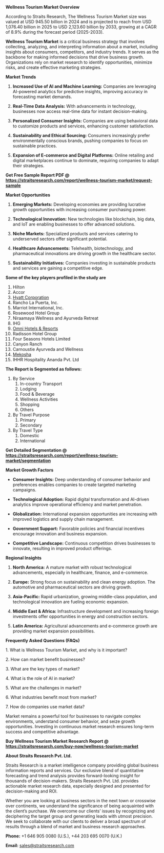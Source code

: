 <p><strong>Wellness Tourism Market Overview</strong></p>
<p>According to Straits Research, The Wellness Tourism Market size was valued at USD 945.50 billion in 2024 and is projected to reach from USD 1,076.40 billion in 2025 to USD 2,123.60 billion by 2033, growing at a CAGR of 8.9% during the forecast period (2025-2033).</p>
<p><strong>Wellness Tourism Market</strong> is a critical business strategy that involves collecting, analyzing, and interpreting information about a market, including insights about consumers, competitors, and industry trends. It serves as the backbone for making informed decisions that drive business growth. Organizations rely on market research to identify opportunities, minimize risks, and create effective marketing strategies.</p>
<p><strong>Market Trends</strong></p>
<ol>
<li>
<p><strong>Increased Use of AI and Machine Learning:</strong> Companies are leveraging AI-powered analytics for predictive insights, improving accuracy in forecasting market demands.</p>
</li>
<li>
<p><strong>Real-Time Data Analysis:</strong> With advancements in technology, businesses now access real-time data for instant decision-making.</p>
</li>
<li>
<p><strong>Personalized Consumer Insights:</strong> Companies are using behavioral data to customize products and services, enhancing customer satisfaction.</p>
</li>
<li>
<p><strong>Sustainability and Ethical Sourcing:</strong> Consumers increasingly prefer environmentally conscious brands, pushing companies to focus on sustainable practices.</p>
</li>
<li>
<p><strong>Expansion of E-commerce and Digital Platforms:</strong> Online retailing and digital marketplaces continue to dominate, requiring companies to adapt their strategies.</p>
</li>
</ol>
<p><strong>Get Free Sample Report PDF @ <a href=https://straitsresearch.com/report/wellness-tourism-market/request-sample>https://straitsresearch.com/report/wellness-tourism-market/request-sample</a></strong></p>
<p><strong>Market Opportunities</strong></p>
<ol>
<li>
<p><strong>Emerging Markets:</strong> Developing economies are providing lucrative growth opportunities with increasing consumer purchasing power.</p>
</li>
<li>
<p><strong>Technological Innovation:</strong> New technologies like blockchain, big data, and IoT are enabling businesses to offer advanced solutions.</p>
</li>
<li>
<p><strong>Niche Markets:</strong> Specialized products and services catering to underserved sectors offer significant potential.</p>
</li>
<li>
<p><strong>Healthcare Advancements:</strong> Telehealth, biotechnology, and pharmaceutical innovations are driving growth in the healthcare sector.</p>
</li>
<li>
<p><strong>Sustainability Initiatives:</strong> Companies investing in sustainable products and services are gaining a competitive edge.</p>
</li>
</ol>
<div>
<div><strong>Some of the key players profiled in the study are</strong></div>
</div>
<p><ol>
<li>Hilton</li>
<li>Accor</li>
<li><a href=""https://www.hyatt.com/"" target=""_blank"" rel=""noopener"">Hyatt Corporation</a></li>
<li>Rancho La Puerta, Inc.</li>
<li>Marriot International, Inc.</li>
<li>Rosewood Hotel Group</li>
<li>Niraamaya Wellness and Ayurveda&nbsp;Retreat</li>
<li>IHG</li>
<li><a href=""https://www.omnihotels.com/"" target=""_blank"" rel=""noopener"">Omni Hotels &amp; Resorts</a></li>
<li>Radisson Hotel Group</li>
<li>Four Seasons Hotels Limited&nbsp;</li>
<li>Canyon Ranch</li>
<li>Carnoustie Ayurveda and Wellness</li>
<li><a href=""https://mekosha.com/"" target=""_blank"" rel=""noopener"">Mekosha</a></li>
<li>IHHR Hospitality Ananda Pvt. Ltd</li>
</ol></p>
<p><strong>The Report is Segmented as follows:</strong></p>
<p><ol>
<li>By Service
<ol>
<li>In-country Transport</li>
<li>Lodging</li>
<li>Food &amp; Beverage</li>
<li>Wellness Activities</li>
<li>Shopping</li>
<li>Others</li>
</ol>
</li>
<li>By Travel Purpose
<ol>
<li>Primary</li>
<li>Secondary</li>
</ol>
</li>
<li>By Travel Type
<ol>
<li>Domestic</li>
<li>International</li>
</ol>
</li>
</ol></p>
<p><strong>Get Detailed Segmentation @ <a href=https://straitsresearch.com/report/wellness-tourism-market/segmentation>https://straitsresearch.com/report/wellness-tourism-market/segmentation</a></strong></p>
<p><strong>Market Growth Factors</strong></p>
<ul>
<li>
<p><strong>Consumer Insights:</strong> Deep understanding of consumer behavior and preferences enables companies to create targeted marketing campaigns.</p>
</li>
<li>
<p><strong>Technological Adoption:</strong> Rapid digital transformation and AI-driven analytics improve operational efficiency and market penetration.</p>
</li>
<li>
<p><strong>Globalization:</strong> International expansion opportunities are increasing with improved logistics and supply chain management.</p>
</li>
<li>
<p><strong>Government Support:</strong> Favorable policies and financial incentives encourage innovation and business expansion.</p>
</li>
<li>
<p><strong>Competitive Landscape:</strong> Continuous competition drives businesses to innovate, resulting in improved product offerings.</p>
</li>
</ul>
<p><strong>Regional Insights</strong></p>
<ol>
<li>
<p><strong>North America:</strong> A mature market with robust technological advancements, especially in healthcare, finance, and e-commerce.</p>
</li>
<li>
<p><strong>Europe:</strong> Strong focus on sustainability and clean energy adoption. The automotive and pharmaceutical sectors are driving growth.</p>
</li>
<li>
<p><strong>Asia-Pacific:</strong> Rapid urbanization, growing middle-class population, and technological innovation are fueling economic expansion.</p>
</li>
<li>
<p><strong>Middle East &amp; Africa:</strong> Infrastructure development and increasing foreign investments offer opportunities in energy and construction sectors.</p>
</li>
<li>
<p><strong>Latin America:</strong> Agricultural advancements and e-commerce growth are providing market expansion possibilities.</p>
</li>
</ol>
<p><strong>Frequently Asked Questions (FAQs)</strong></p>
<p>1. What is Wellness Tourism Market, and why is it important?</p>
<p>2. How can market benefit businesses?</p>
<p>3. What are the key types of market?</p>
<p>4. What is the role of AI in market?</p>
<p>5. What are the challenges in market?</p>
<p>6. What industries benefit most from market?</p>
<p>7. How do companies use market data?</p>
<p>Market remains a powerful tool for businesses to navigate complex environments, understand consumer behavior, and seize growth opportunities. Investing in continuous market research ensures long-term success and competitive advantage.</p>
<p><strong>Buy Wellness Tourism Market Research Report @ <a href=https://straitsresearch.com/buy-now/wellness-tourism-market>https://straitsresearch.com/buy-now/wellness-tourism-market</a></strong></p>
<p><strong>About Straits Research Pvt. Ltd.</strong></p>
<p>Straits Research is a market intelligence company providing global business information reports and services. Our exclusive blend of quantitative forecasting and trend analysis provides forward-looking insight for thousands of decision-makers. Straits Research Pvt. Ltd. provides actionable market research data, especially designed and presented for decision-making and ROI.</p>
<p>Whether you are looking at business sectors in the next town or crosswise over continents, we understand the significance of being acquainted with the client&rsquo;s purchase. We overcome our clients&rsquo; issues by recognizing and deciphering the target group and generating leads with utmost precision. We seek to collaborate with our clients to deliver a broad spectrum of results through a blend of market and business research approaches.</p>
<p><strong>Phone:</strong> +1 646 905 0080 (U.S.), +44 203 695 0070 (U.K.)</p>
<p><strong>Email:</strong> <u><a href=mailto:sales@straitsresearch.com>sales@straitsresearch.com</a></u></p>
